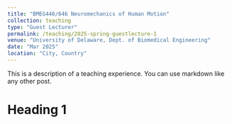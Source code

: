 ```yaml
---
title: "BMEG446/646 Neuromechanics of Human Motion"
collection: teaching
type: "Guest Lecturer"
permalink: /teaching/2025-spring-guestlecture-1
venue: "University of Delaware, Dept. of Biomedical Engineering"
date: "Mar 2025"
location: "City, Country"
---
```


This is a description of a teaching experience. You can use markdown like any other post.

Heading 1
======
